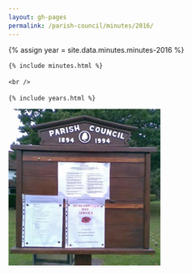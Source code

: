 ```yaml
---
layout: gh-pages
permalink: /parish-council/minutes/2016/
---
```


<div class="panelLeft">
	{% assign year = site.data.minutes.minutes-2016 %}

	{% include minutes.html %}

	<br />

	{% include years.html %}
</div>

<div class="panelLeft">
	<img src="/common/image/noticeBoard.jpg" alt="Notice Board" width="300" height="309" />
</div>
